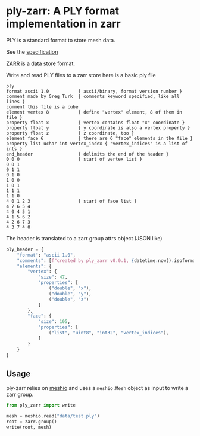 # ply-zarr: A PLY format implementation in zarr


PLY is a standard format to store mesh data.

See the [specification](http://paulbourke.net/dataformats/ply/)

[ZARR](https://zarr.readthedocs.io/en/stable/) is a data store format.


Write and read PLY files to a zarr store
here is a basic ply file

```
ply
format ascii 1.0           { ascii/binary, format version number }
comment made by Greg Turk  { comments keyword specified, like all lines }
comment this file is a cube
element vertex 8           { define "vertex" element, 8 of them in file }
property float x           { vertex contains float "x" coordinate }
property float y           { y coordinate is also a vertex property }
property float z           { z coordinate, too }
element face 6             { there are 6 "face" elements in the file }
property list uchar int vertex_index { "vertex_indices" is a list of ints }
end_header                 { delimits the end of the header }
0 0 0                      { start of vertex list }
0 0 1
0 1 1
0 1 0
1 0 0
1 0 1
1 1 1
1 1 0
4 0 1 2 3                  { start of face list }
4 7 6 5 4
4 0 4 5 1
4 1 5 6 2
4 2 6 7 3
4 3 7 4 0
```

The header is translated to a zarr group attrs object (JSON like)

```python
ply_header = {
    "format": "ascii 1.0",
    "comments": [f"created by ply_zarr v0.0.1, {datetime.now().isoformat()}",],
    "elements": {
        "vertex": {
            "size": 47,
            "properties": [
                ("double", "x"),
                ("double", "y"),
                ("double", "z")
            ]
        },
        "face": {
            "size": 105,
            "properties": [
                ("list", "uint8", "int32", "vertex_indices"),
            ]
        }
    }
}
```


## Usage

ply-zarr relies on [meshio](https://github.com/nschloe/meshio) and
uses a `meshio.Mesh` object as input to write a zarr group.

```python
from ply_zarr import write

mesh = meshio.read("data/test.ply")
root = zarr.group()
write(root, mesh)

```
